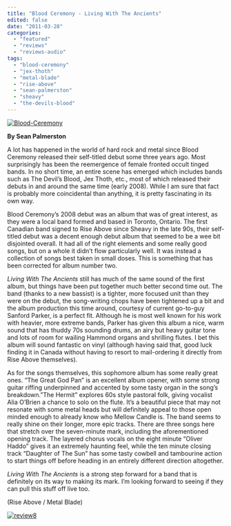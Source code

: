 ```yaml
---
title: "Blood Ceremony - Living With The Ancients"
edited: false
date: "2011-03-28"
categories:
  - "featured"
  - "reviews"
  - "reviews-audio"
tags:
  - "blood-ceremony"
  - "jex-thoth"
  - "metal-blade"
  - "rise-above"
  - "sean-palmerston"
  - "sheavy"
  - "the-devils-blood"
---
```


[![](http://www.hellbound.ca/wp-content/uploads/2011/03/Blood-Ceremony.jpg "Blood-Ceremony")](http://www.hellbound.ca/wp-content/uploads/2011/03/Blood-Ceremony.jpg)

**By Sean Palmerston**

A lot has happened in the world of hard rock and metal since Blood Ceremony released their self-titled debut some three years ago. Most surprisingly has been the reemergence of female fronted occult tinged bands. In no short time, an entire scene has emerged which includes bands such as The Devil’s Blood, Jex Thoth, etc., most of which released their debuts in and around the same time (early 2008). While I am sure that fact is probably more coincidental than anything, it is pretty fascinating in its own way.

Blood Ceremony’s 2008 debut was an album that was of great interest, as they were a local band formed and based in Toronto, Ontario. The first Canadian band signed to Rise Above since Sheavy in the late 90s, their self-titled debut was a decent enough debut album that seemed to be a wee bit disjointed overall. It had all of the right elements and some really good songs, but on a whole it didn’t flow particularly well. It was instead a collection of songs best taken in small doses. This is something that has been corrected for album number two.

_Living With The Ancients_ still has much of the same sound of the first album, but things have been put together much better second time out. The band (thanks to a new bassist) is a tighter, more focused unit than they were on the debut, the song-writing chops have been tightened up a bit and the album production this time around, courtesy of current go-to-guy Sanford Parker, is a perfect fit. Although he is most well known for his work with heavier, more extreme bands, Parker has given this album a nice, warm sound that has thuddy 70s sounding drums, an airy but heavy guitar tone and lots of room for wailing Hammond organs and shrilling flutes. I bet this album will sound fantastic on vinyl (although having said that, good luck finding it in Canada without having to resort to mail-ordering it directly from Rise Above themselves).

As for the songs themselves, this sophomore album has some really great ones. “The Great God Pan” is an excellent album opener, with some strong guitar riffing underpinned and accented by some tasty organ in the song’s breakdown.”The Hermit” explores 60s style pastoral folk, giving vocalist Alia O’Brien a chance to solo on the flute. It’s a beautiful piece that may not resonate with some metal heads but will definitely appeal to those open minded enough to already know who Mellow Candle is. The band seems to really shine on their longer, more epic tracks. There are three songs here that stretch over the seven-minute mark, including the aforementioned opening track. The layered chorus vocals on the eight minute “Oliver Haddo” gives it an extremely haunting feel, while the ten minute closing track “Daughter of The Sun” has some tasty cowbell and tambourine action to start things off before heading in an entirely different direction altogether.

_Living With The Ancients_ is a strong step forward for a band that is definitely on its way to making its mark. I’m looking forward to seeing if they can pull this stuff off live too.

(Rise Above / Metal Blade)

[![](http://www.hellbound.ca/wp-content/uploads/2009/07/review8.png "review8")](http://www.hellbound.ca/wp-content/uploads/2009/07/review8.png)
